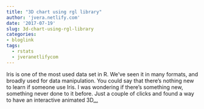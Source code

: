 ```yaml
---
title: "3D chart using rgl library"
author: 'jvera.netlify.com'
date: '2017-07-19'
slug: 3d-chart-using-rgl-library
categories:
- bloglink
tags:
  - rstats
  - jveranetlifycom
---
```


Iris is one of the most used data set in R. We’ve seen it in many formats, and broadly used for data manipulation. You could say that there’s nothing new to learn if someone use Iris. I was wondering if there’s something new, something never done to it before. Just a couple of clicks and found a way to have an interactive animated 3D[... <i class="fas fa-external-link-alt"></i>](http://jvera.netlify.com/post/2017/07/19/3d-chart-using-rgl-library/)

